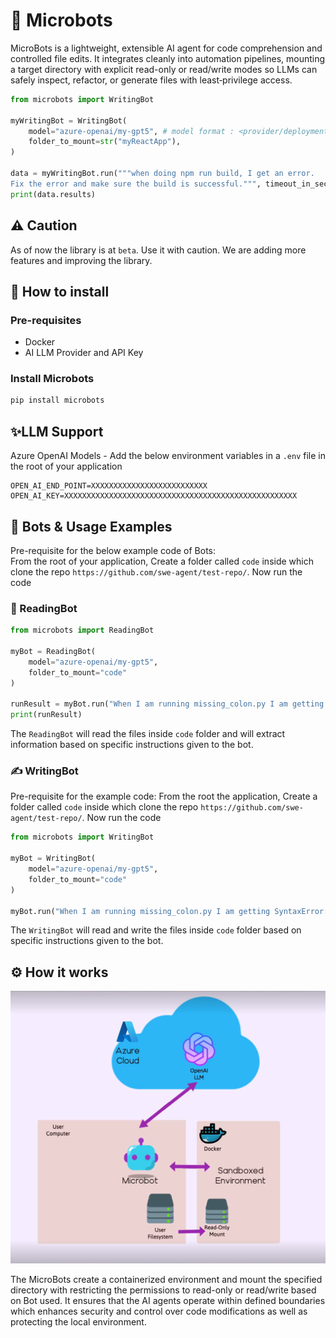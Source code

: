 # 🤖 Microbots

MicroBots is a lightweight, extensible AI agent for code comprehension and controlled file edits. It integrates cleanly 
into automation pipelines, mounting a target directory with explicit read-only or read/write modes so LLMs can safely 
inspect, refactor, or generate files with least‑privilege access.


```py
from microbots import WritingBot

myWritingBot = WritingBot(
    model="azure-openai/my-gpt5", # model format : <provider/deployment_model_name>
    folder_to_mount=str("myReactApp"),
)

data = myWritingBot.run("""when doing npm run build, I get an error. 
Fix the error and make sure the build is successful.""", timeout_in_seconds=600)
print(data.results)
```

## ⚠️ Caution 

As of now the library is at `beta`. Use it with caution.
We are adding more features and improving the library.

## 🚀 How to install

### Pre-requisites

- Docker
- AI LLM Provider and API Key

### Install Microbots

```bash
pip install microbots
```


## ✨LLM Support
    
Azure OpenAI Models - Add the below environment variables in a `.env` file in the root of your application

```env
OPEN_AI_END_POINT=XXXXXXXXXXXXXXXXXXXXXXXXXX
OPEN_AI_KEY=XXXXXXXXXXXXXXXXXXXXXXXXXXXXXXXXXXXXXXXXXXXXXXXXXXXX
```

## 🤖 Bots & Usage Examples

Pre-requisite for the below example code of Bots:   
From the root of your application, Create a folder called  `code` inside which clone the repo `https://github.com/swe-agent/test-repo/`. Now run the code


### 📖 ReadingBot


```py
from microbots import ReadingBot

myBot = ReadingBot(
    model="azure-openai/my-gpt5",
    folder_to_mount="code"
)

runResult = myBot.run("When I am running missing_colon.py I am getting SyntaxError: invalid syntax. Find the error and explain me what is the error", timeout_in_seconds=600)
print(runResult)

```

The `ReadingBot` will read the files inside `code` folder and will extract information based on specific instructions given to the bot.


### ✍️ WritingBot

Pre-requisite for the example code: 
From the root the application, Create a folder called  `code` inside which clone the repo `https://github.com/swe-agent/test-repo/`. Now run the code

```py
from microbots import WritingBot

myBot = WritingBot(
    model="azure-openai/my-gpt5",
    folder_to_mount="code"
)

myBot.run("When I am running missing_colon.py I am getting SyntaxError: invalid syntax. Fix the error and make sure the code runs without any errors.", timeout_in_seconds=600)
```

The `WritingBot` will read and write the files inside `code` folder based on specific instructions given to the bot.

## ⚙️ How it works


![Overall Architecture Image](./docs/images/overall_architecture.png)

The MicroBots create a containerized environment and mount the specified directory with restricting the permissions to read-only or read/write based on Bot used. It ensures that the AI agents operate within defined boundaries which enhances security and control over code modifications as well as protecting the local environment.
